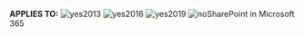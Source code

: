 <Token>**APPLIES TO:** ![yes](../media/yes.png)2013 ![yes](../media/yes.png)2016 ![yes](../media/yes.png)2019 ![no](../media/no.png)SharePoint in Microsoft 365</Token>
